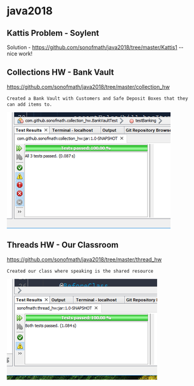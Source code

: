 # java2018

## Kattis Problem - Soylent
Solution - https://github.com/sonofmath/java2018/tree/master/Kattis1
  -- nice work!
  
## Collections HW - Bank Vault
https://github.com/sonofmath/java2018/tree/master/collection_hw
```
Created a Bank Vault with Customers and Safe Deposit Boxes that they can add items to.  
```

<img src="collection_hw/PassesTests.PNG">

## Threads HW - Our Classroom
https://github.com/sonofmath/java2018/tree/master/thread_hw
```
Created our class where speaking is the shared resource
```
<img src="thread_hw/Capture.PNG">
